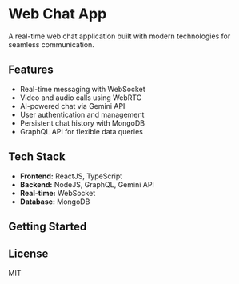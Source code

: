 # Web Chat App

A real-time web chat application built with modern technologies for seamless communication.

## Features

- Real-time messaging with WebSocket
- Video and audio calls using WebRTC
- AI-powered chat via Gemini API
- User authentication and management
- Persistent chat history with MongoDB
- GraphQL API for flexible data queries

## Tech Stack

- **Frontend:** ReactJS, TypeScript
- **Backend:** NodeJS, GraphQL, Gemini API
- **Real-time:** WebSocket
- **Database:** MongoDB

## Getting Started

## License

MIT
